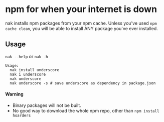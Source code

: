# npm for when your internet is down

nak installs npm packages from your npm cache. Unless you've used
`npm cache clean`, you will be able to install ANY package you've ever installed.


## Usage

`nak --help` or `nak -h`

```
Usage:
  nak install underscore
  nak i underscore
  nak underscore
  nak underscore -s # save underscore as dependency in package.json
```

#### Warning
- Binary packages will not be built.
- No good way to download the whole npm repo, other than `npm install hoarders`
